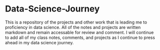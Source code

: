 # Data-Science-Journey
This is a repository of the projects and other work that is leading me to proficiency in data science. All of the notes and projects are written markdown and remain accessable for review and comment. I will continue to add all of my class notes, comments, and projects as I continue to press ahead in my data science journey. 
